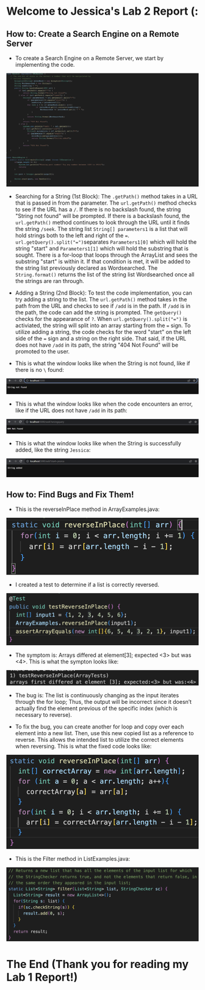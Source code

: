 # Welcome to Jessica's Lab 2 Report (:

## How to: Create a Search Engine on a Remote Server

* To create a Search Engine on a Remote Server, we start by implementing the code.

![Image](search-engine.png)

* Searching for a String (1st Block):
The `.getPath()` method takes in a URL that is passed in from the parameter. The `url.getPath()` method checks to see if the URL has a `/`. If there is no backslash found, the string "String not found" will be prompted. If there is a backslash found, the `url.getPath()` method continues to look through the URL until it finds the string `/seek`. The string list `String[] parameters1` is a list that will hold strings both to the left and right of the `=`. `url.getQuery().split("=")`separates `Parameters1[0]` which will hold the string "start" and `Parameters1[1]` which will hold the substring that is sought. There is a for-loop that loops through the ArrayList and sees the substring "start" is within it. If that condition is met, it will be added to the string list previously declared as Wordsearched. The `String.format()` returns the list of the string list Wordsearched once all the strings are ran through.

* Adding a String (2nd Block):
To test the code implementation, you can try adding a string to the list. The `url.getPath()` method takes in the path from the URL and checks to see if `/add` is in the path. If `/add` is in the path, the code can add the string is prompted. The `getQuery()` checks for the appearance of `?`. When `url.getQuery().split("=")` is activiated, the string will split into an array starting from the `=` sign. To utilize adding a string, the code checks for the word "start" on the left side of the `=` sign and a string on the right side. That said, if the URL does not have `/add` in its path, the string "404 Not Found" will be promoted to the user. 

* This is what the window looks like when the String is not found, like if there is no `\` found:

![Image](StringNotFound.png)

* This is what the window looks like when the code encounters an error, like if the URL does not have `/add` in its path:

![Image](Error.png)

* This is what the window looks like when the String is successfully added, like the string `Jessica`:

![Image](StringAdded.png)

## How to: Find Bugs and Fix Them!

* This is the reverseInPlace method in ArrayExamples.java:

![Image](reverseInPlace-BugCode.png)

* I created a test to determine if a list is correctly reversed. 

![Image](testReverseInPlace.png)

* The symptom is: Arrays differed at element[3]; expected <3> but was <4>. This is what the sympton looks like: 

![Image](testReverseInPlaceSymptom.png)

* The bug is: The list is continuously changing as the input iterates through the for loop; Thus, the output will be incorrect since it doesn’t actually find the element previous of the specific index (which is necessary to reverse). 

* To fix the bug, you can create another for loop and copy over each element into a new list. Then, use this new copied list as a reference to reverse. This allows the intended list to utilize the correct elements when reversing. This is what the fixed code looks like: 

![Image](reverseInPlace-FixedCode.png)

* This is the Filter method in ListExamples.java:

![Image](filterMethod-BugCode.png)

# The End (Thank you for reading my Lab 1 Report!)